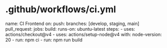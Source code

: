 # .github/workflows/ci.yml
name: CI Frontend
on:
  push:
    branches: [develop, staging, main]
  pull_request:
jobs:
  build:
    runs-on: ubuntu-latest
    steps:
      - uses: actions/checkout@v4
      - uses: actions/setup-node@v4
        with:
          node-version: 20
      - run: npm ci
      - run: npm run build

